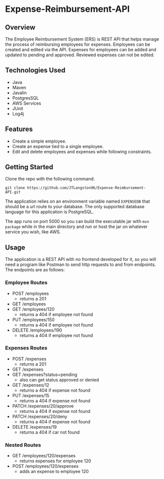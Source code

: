 # Expense-Reimbursement-API

## Overview
The Employee Reimbursement System (ERS) is REST API that helps manage the process of reimbursing employees for expenses. Employees can be created and edited via the API. Expenses for employees can be added and updated to pending and approved. Reviewed expenses can not be edited.

## Technologies Used

* Java
* Maven
* Javalin
* PostgresSQL
* AWS Services
* JUnit
* Log4j

## Features

* Create a simple employee.
* Create an expense tied to a single employee.
* Edit and delete employees and expenses while following constraints.

## Getting Started

Clone the repo with the following command:
  
`git clone https://github.com/JTLangston96/Expense-Reimbursement-API.git`

The application relies on an environment variable named `EXPENSEDB` that should be a url route to your database. The only supported database language for this application is PostgreSQL.

The app runs on port 5000 so you can build the executable jar with `mvn package` while in the main directory and run or host the jar on whatever service you wish, like AWS.

## Usage

The application is a REST API with no frontend developed for it, so you will need a program like Postman to send http requests to and from endpoints. The endpoints are as follows:

### Employee Routes
- POST /employees 
  - returns a 201
- GET /employees
- GET /employees/120
  - returns a 404 if employee not found
- PUT /employees/150
  - returns a 404 if employee not found
- DELETE /employees/190
  - returns a 404 if employee not found


### Expenses Routes
- POST /expenses 
  - returns a 201
- GET /expenses
- GET /expenses?status=pending
  - also can get status approved or denied
- GET /expenses/12
  - returns a 404 if expense not found
- PUT /expenses/15
  - returns a 404 if expense not found
- PATCH /expenses/20/approve
  - returns a 404 if expense not found
- PATCH /expenses/20/deny
  - returns a 404 if expense not found
- DELETE /expenses/19
  - returns a 404 if car not found

### Nested Routes
- GET /employees/120/expenses
  - returns expenses for employee 120
- POST /employees/120/expenses
  - adds an expense to employee 120

